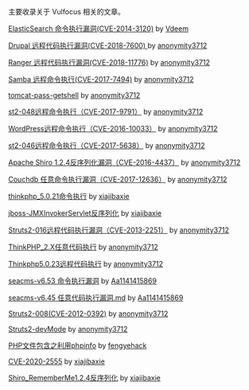 主要收录关于 Vulfocus 相关的文章。



[ElasticSearch 命令执行漏洞(CVE-2014-3120)](./CVE-2014-3120/CVE-2014-3120.md) by [Vdeem](https://github.com/Vdeem)

[Drupal 远程代码执行漏洞(CVE-2018-7600) ](./CVE-2018-7600/CVE-2018-7600.md) by [anonymity3712](https://github.com/anonymity3712)

[Ranger 远程代码执行漏洞(CVE-2018-11776)](./CVE-2018-11776/CVE-2018-11776.md) by [anonymity3712](https://github.com/anonymity3712)

[Samba 远程命令执行(CVE-2017-7494)](./CVE-2017-7494/CVE-2017-7494.md) by [anonymity3712](https://github.com/anonymity3712)

[tomcat-pass-getshell](./tomcat-pass-getshell/tomcat-pass-getshell.md)  by [anonymity3712](https://github.com/anonymity3712)

[st2-048远程命令执行（CVE-2017-9791）](./CVE-2017-9791/CVE-2017-9791.md)  by [anonymity3712](https://github.com/anonymity3712)

[WordPress远程命令执行（CVE-2016-10033）](./CVE-2016-10033/CVE-2016-10033.md)  by [anonymity3712](https://github.com/anonymity3712)

[st2-046远程命令执行（CVE-2017-5638）](./CVE-2017-5638/CVE-2017-5638.md)  by [anonymity3712](https://github.com/anonymity3712)

[Apache Shiro 1.2.4反序列化漏洞（CVE-2016-4437）](./CVE-2016-4437/CVE-2016-4437.md)  by [anonymity3712](https://github.com/anonymity3712)

[Couchdb 任意命令执行漏洞（CVE-2017-12636）](./CVE-2017-12636/CVE-2017-12636.md)  by [anonymity3712](https://github.com/anonymity3712)

[thinkphp_5.0.21命令执行](./thinkphp_5.0.21命令执行/thinkphp_5命令执行.md)  by [xiajibaxie](https://github.com/xiajibaxie)

[jboss-JMXInvokerServlet反序列化](./jboss-JMXInvokerServlet反序列化/jboss-JMXInvokerServlet反序列化.md)  by [xiajibaxie](https://github.com/xiajibaxie)

[Struts2-016远程代码执行漏洞（CVE-2013-2251）](./CVE-2013-2251/struts2-016远程命令执行.md)  by [anonymity3712](https://github.com/Frivolous-scholar)

[ThinkPHP_2.X任意代码执行](./ThinkPHP_2.X任意代码执行/ThinkPHP2.X任意代码执行.md)  by [anonymity3712](https://github.com/Frivolous-scholar)

[Thinkphp5.0.23远程代码执行](./Thinkphp5.0.23远程代码执行/Thinkphp5.0.23远程代码执行.md)  by [anonymity3712](https://github.com/Frivolous-scholar)

[seacms-v6.53 命令执行漏洞](./seacms-v6.53%20命令执行漏洞/seacms-v6.53%20命令执行漏洞.md) by [Aa1141415869](https://github.com/Aa1141415869)

[seacms-v6.45 任意代码执行漏洞.md](./seacms-v6.45%20任意代码执行漏洞/seacms-v6.45%20任意代码执行漏洞.md) by [Aa1141415869](https://github.com/Aa1141415869)

[Struts2-008(CVE-2012-0392)](./CVE-2012-0392/Struts2-008(CVE-2012-0392).md)  by [anonymity3712](https://github.com/Frivolous-scholar)

[Struts2-devMode](./Struts2-devMode/Struts2-devMode.md)  by [anonymity3712](https://github.com/Frivolous-scholar)

[PHP文件包含之利用phpinfo](./PHP文件包含之利用phpinfo/PHP文件包含漏洞之利用phpinfo.md)  by [fengyehack](https://github.com/fengyehack)

[CVE-2020-2555](./CVE-2020-2555/CVE-2020-2555.md)  by [xiajibaxie](https://github.com/xiajibaxie)

[Shiro_RememberMe1.2.4反序列化](./Shiro_RememberMe_1.2.4_反序列化/Shiro_RememberMe1.2.4反序列化.md)  by [xiajibaxie](https://github.com/xiajibaxie)

